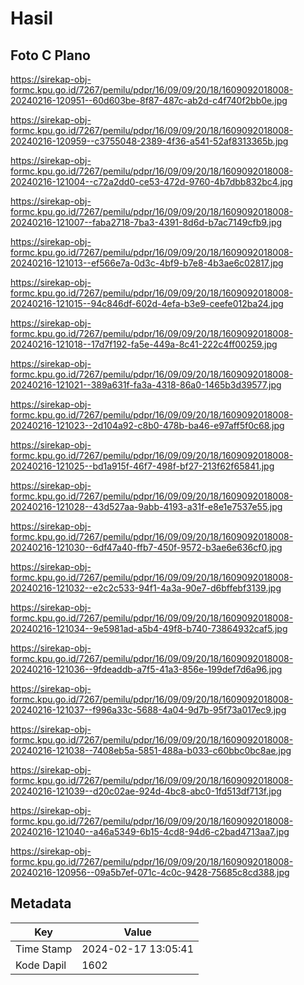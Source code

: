 # Hasil

## Foto C Plano

https://sirekap-obj-formc.kpu.go.id/7267/pemilu/pdpr/16/09/09/20/18/1609092018008-20240216-120951--60d603be-8f87-487c-ab2d-c4f740f2bb0e.jpg

https://sirekap-obj-formc.kpu.go.id/7267/pemilu/pdpr/16/09/09/20/18/1609092018008-20240216-120959--c3755048-2389-4f36-a541-52af8313365b.jpg

https://sirekap-obj-formc.kpu.go.id/7267/pemilu/pdpr/16/09/09/20/18/1609092018008-20240216-121004--c72a2dd0-ce53-472d-9760-4b7dbb832bc4.jpg

https://sirekap-obj-formc.kpu.go.id/7267/pemilu/pdpr/16/09/09/20/18/1609092018008-20240216-121007--faba2718-7ba3-4391-8d6d-b7ac7149cfb9.jpg

https://sirekap-obj-formc.kpu.go.id/7267/pemilu/pdpr/16/09/09/20/18/1609092018008-20240216-121013--ef566e7a-0d3c-4bf9-b7e8-4b3ae6c02817.jpg

https://sirekap-obj-formc.kpu.go.id/7267/pemilu/pdpr/16/09/09/20/18/1609092018008-20240216-121015--94c846df-602d-4efa-b3e9-ceefe012ba24.jpg

https://sirekap-obj-formc.kpu.go.id/7267/pemilu/pdpr/16/09/09/20/18/1609092018008-20240216-121018--17d7f192-fa5e-449a-8c41-222c4ff00259.jpg

https://sirekap-obj-formc.kpu.go.id/7267/pemilu/pdpr/16/09/09/20/18/1609092018008-20240216-121021--389a631f-fa3a-4318-86a0-1465b3d39577.jpg

https://sirekap-obj-formc.kpu.go.id/7267/pemilu/pdpr/16/09/09/20/18/1609092018008-20240216-121023--2d104a92-c8b0-478b-ba46-e97aff5f0c68.jpg

https://sirekap-obj-formc.kpu.go.id/7267/pemilu/pdpr/16/09/09/20/18/1609092018008-20240216-121025--bd1a915f-46f7-498f-bf27-213f62f65841.jpg

https://sirekap-obj-formc.kpu.go.id/7267/pemilu/pdpr/16/09/09/20/18/1609092018008-20240216-121028--43d527aa-9abb-4193-a31f-e8e1e7537e55.jpg

https://sirekap-obj-formc.kpu.go.id/7267/pemilu/pdpr/16/09/09/20/18/1609092018008-20240216-121030--6df47a40-ffb7-450f-9572-b3ae6e636cf0.jpg

https://sirekap-obj-formc.kpu.go.id/7267/pemilu/pdpr/16/09/09/20/18/1609092018008-20240216-121032--e2c2c533-94f1-4a3a-90e7-d6bffebf3139.jpg

https://sirekap-obj-formc.kpu.go.id/7267/pemilu/pdpr/16/09/09/20/18/1609092018008-20240216-121034--9e5981ad-a5b4-49f8-b740-73864932caf5.jpg

https://sirekap-obj-formc.kpu.go.id/7267/pemilu/pdpr/16/09/09/20/18/1609092018008-20240216-121036--9fdeaddb-a7f5-41a3-856e-199def7d6a96.jpg

https://sirekap-obj-formc.kpu.go.id/7267/pemilu/pdpr/16/09/09/20/18/1609092018008-20240216-121037--f996a33c-5688-4a04-9d7b-95f73a017ec9.jpg

https://sirekap-obj-formc.kpu.go.id/7267/pemilu/pdpr/16/09/09/20/18/1609092018008-20240216-121038--7408eb5a-5851-488a-b033-c60bbc0bc8ae.jpg

https://sirekap-obj-formc.kpu.go.id/7267/pemilu/pdpr/16/09/09/20/18/1609092018008-20240216-121039--d20c02ae-924d-4bc8-abc0-1fd513df713f.jpg

https://sirekap-obj-formc.kpu.go.id/7267/pemilu/pdpr/16/09/09/20/18/1609092018008-20240216-121040--a46a5349-6b15-4cd8-94d6-c2bad4713aa7.jpg

https://sirekap-obj-formc.kpu.go.id/7267/pemilu/pdpr/16/09/09/20/18/1609092018008-20240216-120956--09a5b7ef-071c-4c0c-9428-75685c8cd388.jpg


## Metadata

| Key        | Value               |
| ---------- | ------------------- |
| Time Stamp | 2024-02-17 13:05:41 |
| Kode Dapil | 1602                |



